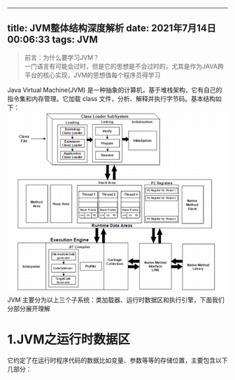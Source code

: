 ---
title: JVM整体结构深度解析
date: 2021年7月14日00:06:33
tags: JVM
------
>前言：为什么要学习JVM？     
> 一门语言有可能会过时，但是它的思想是不会过时的，尤其是作为JAVA跨平台的核心实现，JVM的思想值每个程序员得学习
<!--more-->

Java Virtual Machine(JVM) 是一种抽象的计算机，基于堆栈架构，它有自己的指令集和内存管理。它加载 class 文件，分析、解释并执行字节码。基本结构如下：
![JVM结构](https://raw.githubusercontent.com/aj-web/picturebed/master/JVM%E6%9E%84%E6%88%90.png)
JVM 主要分为以上三个子系统：类加载器、运行时数据区和执行引擎，下面我们分部分展开理解

# 1.JVM之运行时数据区
它约定了在运行时程序代码的数据比如变量、参数等等的存储位置，主要包含以下几部分：

